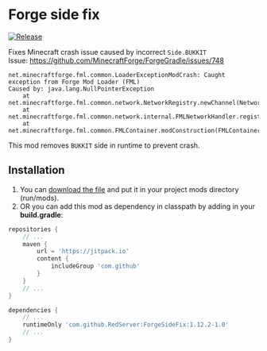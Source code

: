 # Forge side fix

[![Release](https://jitpack.io/v/RedServer/ForgeSideFix.svg)](https://jitpack.io/#RedServer/ForgeSideFix)

Fixes Minecraft crash issue caused by incorrect `Side.BUKKIT`   
Issue: https://github.com/MinecraftForge/ForgeGradle/issues/748

```
net.minecraftforge.fml.common.LoaderExceptionModCrash: Caught exception from Forge Mod Loader (FML)
Caused by: java.lang.NullPointerException
    at net.minecraftforge.fml.common.network.NetworkRegistry.newChannel(NetworkRegistry.java:207)
    at net.minecraftforge.fml.common.network.internal.FMLNetworkHandler.registerChannel(FMLNetworkHandler.java:185)
    at net.minecraftforge.fml.common.FMLContainer.modConstruction(FMLContainer.java:92)
```

This mod removes `BUKKIT` side in runtime to prevent crash.

## Installation

1. You can [download the file](https://github.com/RedServer/ForgeSideFix/releases) and put it in your project mods directory (run/mods).
2. OR you can add this mod as dependency in classpath by adding in your **build.gradle**:

```groovy
repositories {
    // ...
    maven {
        url = 'https://jitpack.io'
        content {
            includeGroup 'com.github'
        }
    }
    // ...
}

dependencies {
    // ...
    runtimeOnly 'com.github.RedServer:ForgeSideFix:1.12.2-1.0'
    // ...
}
```
